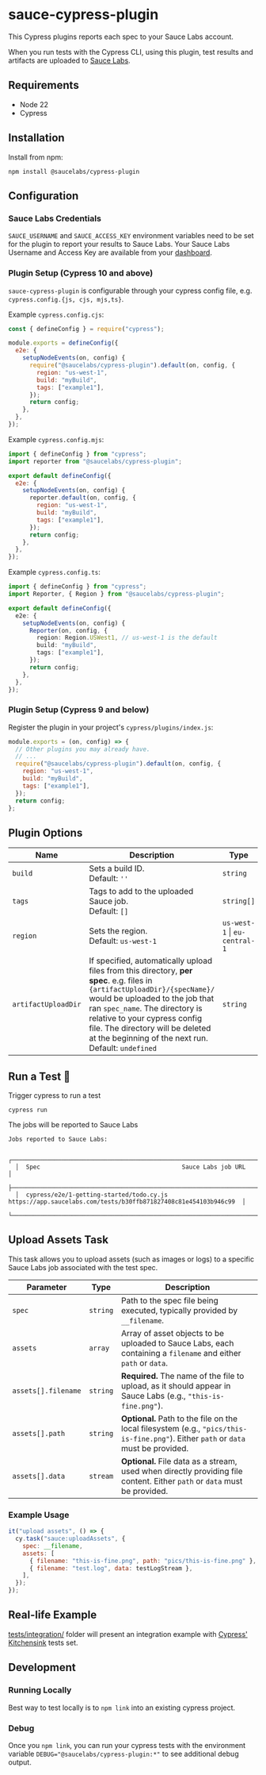 # sauce-cypress-plugin

This Cypress plugins reports each spec to your Sauce Labs account.

When you run tests with the Cypress CLI, using this plugin, test results and artifacts are uploaded to [Sauce Labs](https://app.saucelabs.com).

## Requirements

- Node 22
- Cypress

## Installation

Install from npm:

```
npm install @saucelabs/cypress-plugin
```

## Configuration

### Sauce Labs Credentials

`SAUCE_USERNAME` and `SAUCE_ACCESS_KEY` environment variables need to be set for the plugin to report your results to
Sauce Labs. Your Sauce Labs Username and Access Key are available from your
[dashboard](https://app.saucelabs.com/user-settings).

### Plugin Setup (Cypress 10 and above)

`sauce-cypress-plugin` is configurable through your cypress config file, e.g. `cypress.config.{js, cjs, mjs,ts}`.

Example `cypress.config.cjs`:

```javascript
const { defineConfig } = require("cypress");

module.exports = defineConfig({
  e2e: {
    setupNodeEvents(on, config) {
      require("@saucelabs/cypress-plugin").default(on, config, {
        region: "us-west-1",
        build: "myBuild",
        tags: ["example1"],
      });
      return config;
    },
  },
});
```

Example `cypress.config.mjs`:

```javascript
import { defineConfig } from "cypress";
import reporter from "@saucelabs/cypress-plugin";

export default defineConfig({
  e2e: {
    setupNodeEvents(on, config) {
      reporter.default(on, config, {
        region: "us-west-1",
        build: "myBuild",
        tags: ["example1"],
      });
      return config;
    },
  },
});
```

Example `cypress.config.ts`:

```typescript
import { defineConfig } from "cypress";
import Reporter, { Region } from "@saucelabs/cypress-plugin";

export default defineConfig({
  e2e: {
    setupNodeEvents(on, config) {
      Reporter(on, config, {
        region: Region.USWest1, // us-west-1 is the default
        build: "myBuild",
        tags: ["example1"],
      });
      return config;
    },
  },
});
```

### Plugin Setup (Cypress 9 and below)

Register the plugin in your project's `cypress/plugins/index.js`:

```javascript
module.exports = (on, config) => {
  // Other plugins you may already have.
  // ...
  require("@saucelabs/cypress-plugin").default(on, config, {
    region: "us-west-1",
    build: "myBuild",
    tags: ["example1"],
  });
  return config;
};
```

## Plugin Options

| Name                | Description                                                                                                                                                                                                                                                                                                                | Type                          |
| ------------------- | -------------------------------------------------------------------------------------------------------------------------------------------------------------------------------------------------------------------------------------------------------------------------------------------------------------------------- | ----------------------------- |
| `build`             | Sets a build ID. <br> Default: `''`                                                                                                                                                                                                                                                                                        | `string`                      |
| `tags`              | Tags to add to the uploaded Sauce job. <br> Default: `[]`                                                                                                                                                                                                                                                                  | `string[]`                    |
| `region`            | Sets the region. <br> Default: `us-west-1`                                                                                                                                                                                                                                                                                 | `us-west-1` \| `eu-central-1` |
| `artifactUploadDir` | If specified, automatically upload files from this directory, **per spec**. e.g. files in `{artifactUploadDir}/{specName}/` would be uploaded to the job that ran `spec_name`. The directory is relative to your cypress config file. The directory will be deleted at the beginning of the next run. Default: `undefined` | `string`                      |

## Run a Test 🚀

Trigger cypress to run a test

```
cypress run
```

The jobs will be reported to Sauce Labs

```
Jobs reported to Sauce Labs:

  ┌────────────────────────────────────────────────────────────────────────────────────────────────────────────────┐
  │  Spec                                        Sauce Labs job URL                                                │
  ├────────────────────────────────────────────────────────────────────────────────────────────────────────────────┤
  │  cypress/e2e/1-getting-started/todo.cy.js    https://app.saucelabs.com/tests/b30ffb871827408c81e454103b946c99  │
  └────────────────────────────────────────────────────────────────────────────────────────────────────────────────┘
```

## Upload Assets Task

This task allows you to upload assets (such as images or logs) to a specific Sauce Labs job associated with the test spec.

| Parameter           | Type     | Description                                                                                                                         |
| ------------------- | -------- | ----------------------------------------------------------------------------------------------------------------------------------- |
| `spec`              | `string` | Path to the spec file being executed, typically provided by `__filename`.                                                           |
| `assets`            | `array`  | Array of asset objects to be uploaded to Sauce Labs, each containing a `filename` and either `path` or `data`.                      |
| `assets[].filename` | `string` | **Required.** The name of the file to upload, as it should appear in Sauce Labs (e.g., `"this-is-fine.png"`).                       |
| `assets[].path`     | `string` | **Optional.** Path to the file on the local filesystem (e.g., `"pics/this-is-fine.png"`). Either `path` or `data` must be provided. |
| `assets[].data`     | `stream` | **Optional.** File data as a stream, used when directly providing file content. Either `path` or `data` must be provided.           |

### Example Usage

```javascript
it("upload assets", () => {
  cy.task("sauce:uploadAssets", {
    spec: __filename,
    assets: [
      { filename: "this-is-fine.png", path: "pics/this-is-fine.png" },
      { filename: "test.log", data: testLogStream },
    ],
  });
});
```

## Real-life Example

[tests/integration/](https://github.com/saucelabs/sauce-cypress-plugin/tree/main/tests/integration/) folder will present an integration example with [Cypress' Kitchensink](https://github.com/cypress-io/cypress-example-kitchensink/tree/master/cypress/e2e/2-advanced-examples) tests set.

## Development

### Running Locally

Best way to test locally is to `npm link` into an existing cypress project.

### Debug

Once you `npm link`, you can run your cypress tests with the environment variable `DEBUG="@saucelabs/cypress-plugin:*"` to see additional debug output.
